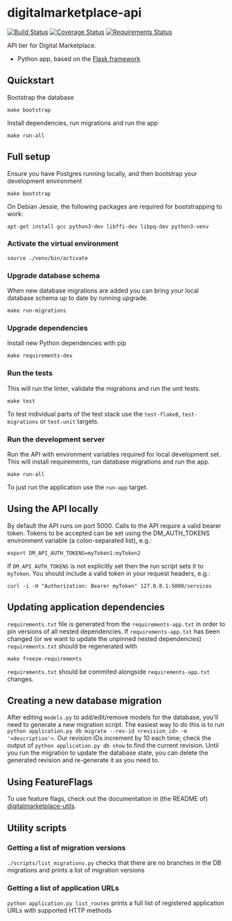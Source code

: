 # digitalmarketplace-api

[![Build Status](https://travis-ci.org/alphagov/digitalmarketplace-api.svg?branch=master)](https://travis-ci.org/alphagov/digitalmarketplace-api)
[![Coverage Status](https://coveralls.io/repos/alphagov/digitalmarketplace-api/badge.svg?branch=master&service=github)](https://coveralls.io/github/alphagov/digitalmarketplace-api?branch=master)
[![Requirements Status](https://requires.io/github/alphagov/digitalmarketplace-api/requirements.svg?branch=master)](https://requires.io/github/alphagov/digitalmarketplace-api/requirements/?branch=master)

API tier for Digital Marketplace.

- Python app, based on the [Flask framework](http://flask.pocoo.org/)

## Quickstart

Bootstrap the database
```
make bootstrap
```

Install dependencies, run migrations and run the app
```
make run-all
```

## Full setup

Ensure you have Postgres running locally, and then bootstrap your development
environment

```
make bootstrap
```

On Debian Jessie, the following packages are required for bootstrapping to work:

```
apt-get install gcc python3-dev libffi-dev libpq-dev python3-venv
```

### Activate the virtual environment

```
source ./venv/bin/activate
```

### Upgrade database schema

When new database migrations are added you can bring your local database schema
up to date by running upgrade.

```make run-migrations```

### Upgrade dependencies

Install new Python dependencies with pip

```make requirements-dev```

### Run the tests

This will run the linter, validate the migrations and run the unit tests.

```make test```

To test individual parts of the test stack use the `test-flake8`, `test-migrations`
or `test-unit` targets.

### Run the development server

Run the API with environment variables required for local development set.
This will install requirements, run database migrations and run the app.

```make run-all```

To just run the application use the `run-app` target.

## Using the API locally

By default the API runs on port 5000. Calls to the API require a valid bearer 
token. Tokens to be accepted can be set using the DM_AUTH_TOKENS environment
variable (a colon-separated list), e.g.:

```export DM_API_AUTH_TOKENS=myToken1:myToken2```

If ``DM_API_AUTH_TOKENS`` is not explicitly set then the run script sets
it to ``myToken``. You should include a valid token in your request headers, 
e.g.:

```
curl -i -H "Authorization: Bearer myToken" 127.0.0.1:5000/services
```

## Updating application dependencies

`requirements.txt` file is generated from the `requirements-app.txt` in order to pin
versions of all nested dependencies. If `requirements-app.txt` has been changed (or
we want to update the unpinned nested dependencies) `requirements.txt` should be
regenerated with

```
make freeze-requirements
```

`requirements.txt` should be commited alongside `requirements-app.txt` changes.

## Creating a new database migration

After editing `models.py` to add/edit/remove models for the database, you'll need to generate a new migration script.
The easiest way to do this is to run `python application.py db migrate --rev-id <revision_id> -m '<description'>`. Our
revision IDs increment by 10 each time; check the output of `python application.py db show` to find the current
revision. Until you run the migration to update the database state, you can delete the generated revision and
re-generate it as you need to.

## Using FeatureFlags

To use feature flags, check out the documentation in (the README of)
[digitalmarketplace-utils](https://github.com/alphagov/digitalmarketplace-utils#using-featureflags).


## Utility scripts

### Getting a list of migration versions

`./scripts/list_migrations.py` checks that there are no branches in the DB migrations and prints a
list of migration versions

### Getting a list of application URLs

`python application.py list_routes` prints a full list of registered application URLs with supported HTTP methods
